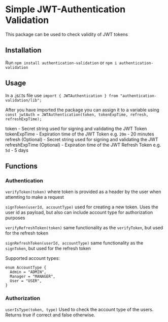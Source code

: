 # Simple JWT-Authentication Validation
This package can be used to check validity of JWT tokens

## Installation
Run `npm install authentication-validation` or `npm i authentication-validation`

## Usage
In a .js/.ts file use 
`import { JWTAuthentication } from "authentication-validation/lib";`

After you have imported the package you can assign it to a variable using
`const jwtAuth = JWTAuthentication(token, tokenExpTime, refresh, refreshExpTime);`

token - Secret string used for signing and validating the JWT Token
tokenExpTime - Expiration time of the JWT Token e.g. `20m` - 20 minutes
refresh (Optional) - Secret string used for signing and validating the JWT 
refreshExpTime (Optional) - Expiration time of the JWT Refresh Token e.g. `5d` - 5 days

## Functions

### Authentication
`verifyToken(token)` where token is provided as a header by the user when attemting to make a request

`signToken(userId, accountType)` used for creating a new token. Uses the user id as payload, but also can include account type for authorization purposes

`verifyRefreshToken(token)` same functionality as the `verifyToken`, but used for the refresh token

`signRefreshToken(userId, accountType)` same functionality as the `signToken`, but used for the refresh token

Supported account types:

```
enum AccountType {
  Admin = "ADMIN",
  Manager = "MANAGER",
  User = "USER",
}
```
### Authorization
`userIsType(token, type)` Used to check the account type of the users. Returns true if correct and false otherwise.